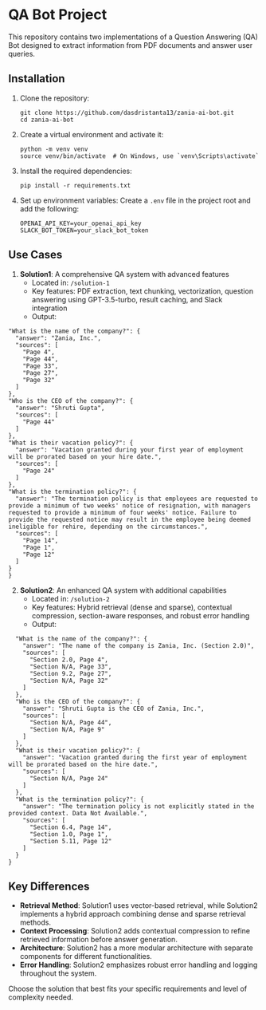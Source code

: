# QA Bot Project

This repository contains two implementations of a Question Answering (QA) Bot designed to extract information from PDF documents and answer user queries.

## Installation

1. Clone the repository:
   ```
   git clone https://github.com/dasdristanta13/zania-ai-bot.git
   cd zania-ai-bot
   ```

2. Create a virtual environment and activate it:
   ```
   python -m venv venv
   source venv/bin/activate  # On Windows, use `venv\Scripts\activate`
   ```

3. Install the required dependencies:
   ```
   pip install -r requirements.txt 
   ```

4. Set up environment variables:
   Create a `.env` file in the project root and add the following:
   ```
   OPENAI_API_KEY=your_openai_api_key
   SLACK_BOT_TOKEN=your_slack_bot_token
   ```


## Use Cases

1. **Solution1**: A comprehensive QA system with advanced features
   - Located in: `/solution-1`
   - Key features: PDF extraction, text chunking, vectorization, question answering using GPT-3.5-turbo, result caching, and Slack integration
   - Output:
  ```{
  "What is the name of the company?": {
    "answer": "Zania, Inc.",
    "sources": [
      "Page 4",
      "Page 44",
      "Page 33",
      "Page 27",
      "Page 32"
    ]
  },
  "Who is the CEO of the company?": {
    "answer": "Shruti Gupta",
    "sources": [
      "Page 44"
    ]
  },
  "What is their vacation policy?": {
    "answer": "Vacation granted during your first year of employment will be prorated based on your hire date.",
    "sources": [
      "Page 24"
    ]
  },
  "What is the termination policy?": {
    "answer": "The termination policy is that employees are requested to provide a minimum of two weeks' notice of resignation, with managers requested to provide a minimum of four weeks' notice. Failure to provide the requested notice may result in the employee being deemed ineligible for rehire, depending on the circumstances.",
    "sources": [
      "Page 14",
      "Page 1",
      "Page 12"
    ]
  }
}
```

2. **Solution2**: An enhanced QA system with additional capabilities
   - Located in: `/solution-2`
   - Key features: Hybrid retrieval (dense and sparse), contextual compression, section-aware responses, and robust error handling
   - Output:
```   {
  "What is the name of the company?": {
    "answer": "The name of the company is Zania, Inc. (Section 2.0)",
    "sources": [
      "Section 2.0, Page 4",
      "Section N/A, Page 33",
      "Section 9.2, Page 27",
      "Section N/A, Page 32"
    ]
  },
  "Who is the CEO of the company?": {
    "answer": "Shruti Gupta is the CEO of Zania, Inc.",
    "sources": [
      "Section N/A, Page 44",
      "Section N/A, Page 9"
    ]
  },
  "What is their vacation policy?": {
    "answer": "Vacation granted during the first year of employment will be prorated based on the hire date.",
    "sources": [
      "Section N/A, Page 24"
    ]
  },
  "What is the termination policy?": {
    "answer": "The termination policy is not explicitly stated in the provided context. Data Not Available.",
    "sources": [
      "Section 6.4, Page 14",
      "Section 1.0, Page 1",
      "Section 5.11, Page 12"
    ]
  }
}
```

## Key Differences

- **Retrieval Method**: Solution1 uses vector-based retrieval, while Solution2 implements a hybrid approach combining dense and sparse retrieval methods.
- **Context Processing**: Solution2 adds contextual compression to refine retrieved information before answer generation.
- **Architecture**: Solution2 has a more modular architecture with separate components for different functionalities.
- **Error Handling**: Solution2 emphasizes robust error handling and logging throughout the system.

Choose the solution that best fits your specific requirements and level of complexity needed.
